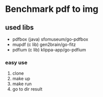 # Benchmark pdf to img
## used libs
* pdfbox (java) sfomuseum/go-pdfbox
* mupdf (c lib) gen2brain/go-fitz
* pdfium (c lib) klippa-app/go-pdfium

### easy use

1. clone
2. make up
3. make run
4. go to dir result